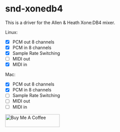 # snd-xonedb4

This is a driver for the Allen & Heath Xone:DB4 mixer.

Linux:

- [x] PCM out 8 channels
- [x] PCM in 8 channels
- [x] Sample Rate Switching
- [ ] MIDI out
- [x] MIDI in

Mac:

- [x] PCM out 8 channels
- [x] PCM in 8 channels
- [ ] Sample Rate Switching
- [ ] MIDI out
- [ ] MIDI in

<a href="https://www.buymeacoffee.com/mischa85" target="_blank"><img src="https://cdn.buymeacoffee.com/buttons/default-orange.png" alt="Buy Me A Coffee" height="41" width="174"></a>
